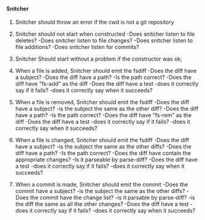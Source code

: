 #### Snitcher

1) Snitcher should throw an error if the cwd is not a git repository

2) Snitcher should not start when constructed
  -Does snitcher listen to file deletes?
  -Does snitcher listen to file changes?
  -Does snitcher listen to file additions?
  -Does snitcher listen for commits?

3) Snitcher Should start without a problem if the constructor was ok;

4) When a file is added, Snitcher should emit the fsdiff
  -Does the diff have a subject?
  -Does the diff have a path?
    -Is the path correct?
  -Does the diff have "fs-add" as the diff
  -Does the diff have a test
    -does it correctly say if it fails?
    -does it correctly say when it succeeds?

5) When a file is removed, Snitcher should emit the fsdiff
  -Does the diff have a subject?
    -is the subject the same as the other diff?
  -Does the diff have a path?
    -Is the path correct?
  -Does the diff have "fs-rem" as the diff
  -Does the diff have a test
    -does it correctly say if it fails?
    -does it correctly say when it succeeds?

6) When a file is changed, Snitcher should emit the fsdiff
  -Does the diff have a subject?
    -is the subject the same as the other diffs?
  -Does the diff have a path?
    -Is the path correct?
  -Does the diff have contain the appropriate changes?
    -Is it parseable by parse-diff?
  -Does the diff have a test
    -does it correctly say if it fails?
    -does it correctly say when it succeeds?

7) When a commit is made, Snitcher should emit the commit
  -Does the commit have a subject?
    -is the subject the same as the other diffs?
  -Does the commit have the change list?
    -is it parsable by parse-diff?
    -is the diff the same as all the other changes?
  -Does the diff have a test
    -does it correctly say if it fails?
    -does it correctly say when it succeeds?

